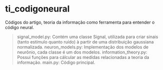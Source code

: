 # ti_codigoneural
Códigos do artigo, teoria da informação como ferramenta para entender o código neural.

> signal_model.py: Contém uma classe Signal, utilizada para criar sinais (tanto estímulo quanto ruído) à partir de uma distribuição gaussiana normalizada.
> neuron_models.py: Implementação dos modelos de neurônio, cada classe é um dos modelos.
> information_theory.py: Possui funções para cálcular as medidas relacionadas a teoria da informação.
> main.py: Código principal.
